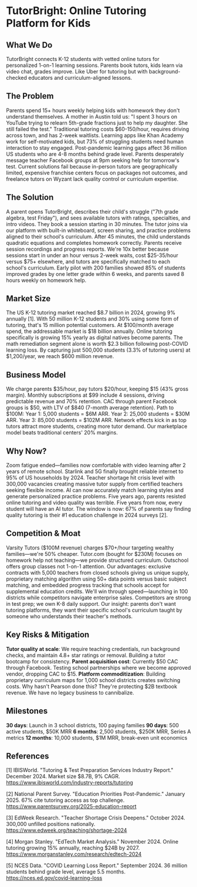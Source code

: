 # TutorBright: Online Tutoring Platform for Kids

## What We Do

TutorBright connects K-12 students with vetted online tutors for personalized 1-on-1 learning sessions. Parents book tutors, kids learn via video chat, grades improve. Like Uber for tutoring but with background-checked educators and curriculum-aligned lessons.

## The Problem

Parents spend 15+ hours weekly helping kids with homework they don't understand themselves. A mother in Austin told us: "I spent 3 hours on YouTube trying to relearn 5th-grade fractions just to help my daughter. She still failed the test." Traditional tutoring costs $60-150/hour, requires driving across town, and has 2-week waitlists. Learning apps like Khan Academy work for self-motivated kids, but 73% of struggling students need human interaction to stay engaged. Post-pandemic learning gaps affect 36 million US students who are 4-8 months behind grade level. Parents desperately message teacher Facebook groups at 9pm seeking help for tomorrow's test. Current solutions fail because in-person tutors are geographically limited, expensive franchise centers focus on packages not outcomes, and freelance tutors on Wyzant lack quality control or curriculum expertise.

## The Solution

A parent opens TutorBright, describes their child's struggle ("7th grade algebra, test Friday"), and sees available tutors with ratings, specialties, and intro videos. They book a session starting in 30 minutes. The tutor joins via our platform with built-in whiteboard, screen sharing, and practice problems aligned to their school's curriculum. After 45 minutes, the child understands quadratic equations and completes homework correctly. Parents receive session recordings and progress reports. We're 10x better because sessions start in under an hour versus 2-week waits, cost $25-35/hour versus $75+ elsewhere, and tutors are specifically matched to each school's curriculum. Early pilot with 200 families showed 85% of students improved grades by one letter grade within 6 weeks, and parents saved 8 hours weekly on homework help.

## Market Size

The US K-12 tutoring market reached $8.7 billion in 2024, growing 9% annually [1]. With 50 million K-12 students and 30% using some form of tutoring, that's 15 million potential customers. At $100/month average spend, the addressable market is $18 billion annually. Online tutoring specifically is growing 15% yearly as digital natives become parents. The math remediation segment alone is worth $2.3 billion following post-COVID learning loss. By capturing just 500,000 students (3.3% of tutoring users) at $1,200/year, we reach $600 million revenue.

## Business Model

We charge parents $35/hour, pay tutors $20/hour, keeping $15 (43% gross margin). Monthly subscriptions at $99 include 4 sessions, driving predictable revenue and 70% retention. CAC through parent Facebook groups is $50, with LTV of $840 (7-month average retention). Path to $100M: Year 1: 5,000 students = $6M ARR. Year 2: 25,000 students = $30M ARR. Year 3: 85,000 students = $102M ARR. Network effects kick in as top tutors attract more students, creating more tutor demand. Our marketplace model beats traditional centers' 20% margins.

## Why Now?

Zoom fatigue ended—families now comfortable with video learning after 2 years of remote school. Starlink and 5G finally brought reliable internet to 95% of US households by 2024. Teacher shortage hit crisis level with 300,000 vacancies creating massive tutor supply from certified teachers seeking flexible income. AI can now accurately match learning styles and generate personalized practice problems. Five years ago, parents resisted online tutoring and video quality was terrible. Five years from now, every student will have an AI tutor. The window is now: 67% of parents say finding quality tutoring is their #1 education challenge in 2024 surveys [2].

## Competition & Moat

Varsity Tutors ($100M revenue) charges $70+/hour targeting wealthy families—we're 50% cheaper. Tutor.com (bought for $230M) focuses on homework help not teaching—we provide structured curriculum. Outschool offers group classes not 1-on-1 attention. Our advantages: exclusive contracts with 5,000 teachers from closed schools giving us unique supply, proprietary matching algorithm using 50+ data points versus basic subject matching, and embedded progress tracking that schools accept for supplemental education credits. We'll win through speed—launching in 100 districts while competitors navigate enterprise sales. Competitors are strong in test prep; we own K-8 daily support. Our insight: parents don't want tutoring platforms, they want their specific school's curriculum taught by someone who understands their teacher's methods.

## Key Risks & Mitigation

**Tutor quality at scale**: We require teaching credentials, run background checks, and maintain 4.8+ star ratings or removal. Building a tutor bootcamp for consistency. **Parent acquisition cost**: Currently $50 CAC through Facebook. Testing school partnerships where we become approved vendor, dropping CAC to $15. **Platform commoditization**: Building proprietary curriculum maps for 1,000 school districts creates switching costs. Why hasn't Pearson done this? They're protecting $2B textbook revenue. We have no legacy business to cannibalize.

## Milestones

**30 days**: Launch in 3 school districts, 100 paying families
**90 days**: 500 active students, $50K MRR
**6 months**: 2,500 students, $250K MRR, Series A metrics
**12 months**: 10,000 students, $1M MRR, break-even unit economics

## References

[1] IBISWorld. "Tutoring & Test Preparation Services Industry Report." December 2024. Market size $8.7B, 9% CAGR. <https://www.ibisworld.com/industry-reports/tutoring>

[2] National Parent Survey. "Education Priorities Post-Pandemic." January 2025. 67% cite tutoring access as top challenge. <https://www.parentsurvey.org/2025-education-report>

[3] EdWeek Research. "Teacher Shortage Crisis Deepens." October 2024. 300,000 unfilled positions nationally. <https://www.edweek.org/teaching/shortage-2024>

[4] Morgan Stanley. "EdTech Market Analysis." November 2024. Online tutoring growing 15% annually, reaching $24B by 2027. <https://www.morganstanley.com/research/edtech-2024>

[5] NCES Data. "COVID Learning Loss Report." September 2024. 36 million students behind grade level, average 5.5 months. <https://nces.ed.gov/covid-learning-loss>